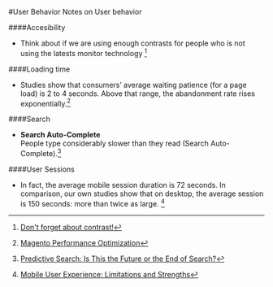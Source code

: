 #User Behavior 
Notes on User behavior

####Accesibility

- Think about if we are using enough contrasts for people who is not using the latests monitor technology [^3]
 
####Loading time

- Studies show that consumers’ average waiting patience (for a page load) is 2 to 4 seconds. Above that range, the abandonment rate rises exponentially.[^2]

####Search 
- **Search Auto-Complete** <br /> People type considerably slower than they read (Search Auto-Complete).[^1]

####User Sessions
- In fact, the average mobile session duration is 72 seconds. In comparison, our own studies show that on desktop, the average session is 150 seconds: more than twice as large. [^4]

[^1]:[Predictive Search: Is This the Future or the End of Search?](http://www.wordstream.com/blog/ws/2013/06/24/predictive-search)

[^2]:[Magento Performance Optimization](http://www.ecommercepartners.net/Services/Ecommerce-Solutions/Magento-Optimization.shtml)

[^3]:[Don't forget about contrast!](http://alistapart.com/blog/post/dont-forget-about-contrast)

[^4]:[Mobile User Experience: Limitations and Strengths](http://www.nngroup.com/articles/mobile-ux/?utm_source=Alertbox&utm_campaign=205de653eb-Mobile_UX_long_04_20_2015&utm_medium=email&utm_term=0_7f29a2b335-205de653eb-40130481)
